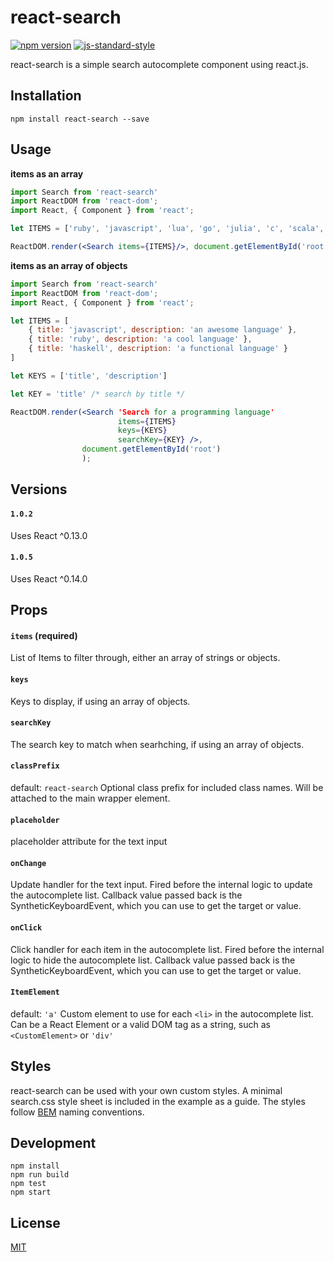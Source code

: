 # react-search

[![npm version](https://badge.fury.io/js/react-search.svg)](https://badge.fury.io/js/react-search)
[![js-standard-style](https://img.shields.io/badge/code%20style-standard-brightgreen.svg?style=flat)](https://github.com/feross/standard)

react-search is a simple search autocomplete component using react.js.

## Installation

`npm install react-search --save`

## Usage

**items as an array**

```jsx
import Search from 'react-search'
import ReactDOM from 'react-dom';
import React, { Component } from 'react';

let ITEMS = ['ruby', 'javascript', 'lua', 'go', 'julia', 'c', 'scala','haskell']

ReactDOM.render(<Search items={ITEMS}/>, document.getElementById('root'));
```

**items as an array of objects**

```jsx
import Search from 'react-search'
import ReactDOM from 'react-dom';
import React, { Component } from 'react';

let ITEMS = [ 
	{ title: 'javascript', description: 'an awesome language' },
	{ title: 'ruby', description: 'a cool language' },
	{ title: 'haskell', description: 'a functional language' }
]

let KEYS = ['title', 'description']

let KEY = 'title' /* search by title */

ReactDOM.render(<Search 'Search for a programming language' 
						items={ITEMS} 
						keys={KEYS} 
						searchKey={KEY} />, 
				document.getElementById('root')
				);
```

## Versions

#### `1.0.2` 
Uses React ^0.13.0

#### `1.0.5` 
Uses React ^0.14.0

## Props

#### `items` (required)
List of Items to filter through, either an array of strings or objects.

#### `keys`
Keys to display, if using an array of objects.

#### `searchKey`
The search key to match when searhching, if using an array of objects.

#### `classPrefix`
default: `react-search`
Optional class prefix for included class names. Will be attached to the main wrapper element.

#### `placeholder`
placeholder attribute for the text input

#### `onChange`
Update handler for the text input. Fired before the internal logic to update the autocomplete list. Callback value passed back is the SyntheticKeyboardEvent, which you can use to get the target or value.

#### `onClick`
Click handler for each item in the autocomplete list. Fired before the internal logic to hide the autocomplete list. Callback value passed back is the SyntheticKeyboardEvent, which you can use to get the target or value.

#### `ItemElement`
default: `'a'`
Custom element to use for each `<li>` in the autocomplete list. Can be a React Element or a valid DOM tag as a string, such as `<CustomElement>` or `'div'`

## Styles

react-search can be used with your own custom styles. A minimal search.css style sheet is included in the example as a guide. The styles follow [BEM](https://en.bem.info/method/) naming conventions.

## Development
    npm install
    npm run build
    npm test
    npm start

## License

[MIT](http://isekivacenz.mit-license.org/)
